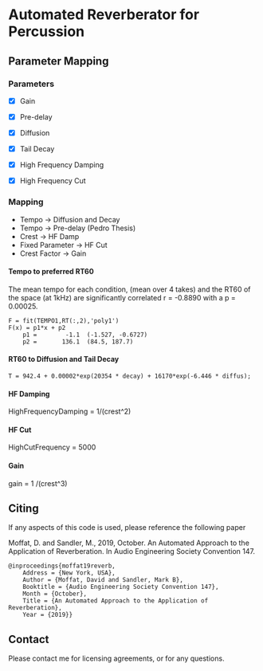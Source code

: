
# Automated Reverberator for Percussion



## Parameter Mapping

### Parameters
- [x] Gain
- [x] Pre-delay
- [x] Diffusion
- [x] Tail Decay
- [x] High Frequency Damping
- [x] High Frequency Cut


### Mapping

- Tempo &rarr; Diffusion and Decay
- Tempo &rarr; Pre-delay (Pedro Thesis)
- Crest &rarr; HF Damp
- Fixed Parameter &rarr; HF Cut
- Crest Factor &rarr; Gain

#### Tempo to preferred RT60

The mean tempo for each condition, (mean over 4 takes) and the RT60 of the space (at 1kHz) are significantly correlated
r = -0.8890 with a p =  0.00025. 

	F = fit(TEMPO1,RT(:,2),'poly1')
	F(x) = p1*x + p2
		p1 =        -1.1  (-1.527, -0.6727)
		p2 =       136.1  (84.5, 187.7)

#### RT60 to Diffusion and Tail Decay

	T = 942.4 + 0.00002*exp(20354 * decay) + 16170*exp(-6.446 * diffus);

#### HF Damping

HighFrequencyDamping = 1/(crest^2)

#### HF Cut

HighCutFrequency = 5000

#### Gain
gain = 1 /(crest^3)

## Citing
If any aspects of this code is used, please reference the following paper

Moffat, D. and Sandler, M., 2019, October. An Automated Approach to the Application of Reverberation. In Audio Engineering Society Convention 147.

```
@inproceedings{moffat19reverb,
	Address = {New York, USA},
	Author = {Moffat, David and Sandler, Mark B},
	Booktitle = {Audio Engineering Society Convention 147},
	Month = {October},
	Title = {An Automated Approach to the Application of Reverberation},
	Year = {2019}}
```

## Contact
Please contact me for licensing agreements, or for any questions.
